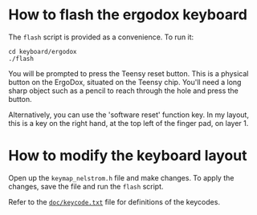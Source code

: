# How to flash the ergodox keyboard

The `flash` script is provided as a convenience. To run it:

    cd keyboard/ergodox
    ./flash

You will be prompted to press the Teensy reset button. This is a physical button on the ErgoDox, situated on the Teensy chip. You'll need a long sharp object such as a pencil to reach through the hole and press the button.

Alternatively, you can use the 'software reset' function key. In my layout, this is a key on the right hand, at the top left of the finger pad, on layer 1.

# How to modify the keyboard layout

Open up the `keymap_nelstrom.h` file and make changes. To apply the changes, save the file and run the `flash` script.

Refer to the [`doc/keycode.txt`][codes] file for definitions of the keycodes.

[codes]: https://github.com/tmk/tmk_keyboard/blob/master/doc/keycode.txt
